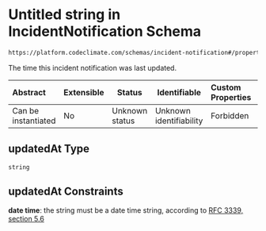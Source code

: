 # Untitled string in IncidentNotification Schema

```txt
https://platform.codeclimate.com/schemas/incident-notification#/properties/updatedAt
```

The time this incident notification was last updated.


| Abstract            | Extensible | Status         | Identifiable            | Custom Properties | Additional Properties | Access Restrictions | Defined In                                                                                                       |
| :------------------ | ---------- | -------------- | ----------------------- | :---------------- | --------------------- | ------------------- | ---------------------------------------------------------------------------------------------------------------- |
| Can be instantiated | No         | Unknown status | Unknown identifiability | Forbidden         | Allowed               | none                | [IncidentNotification.schema.json\*](../../spec/schemas/IncidentNotification.schema.json "open original schema") |

## updatedAt Type

`string`

## updatedAt Constraints

**date time**: the string must be a date time string, according to [RFC 3339, section 5.6](https://tools.ietf.org/html/rfc3339 "check the specification")
